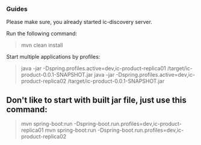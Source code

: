 ### Guides

Please make sure, you already started ic-discovery server.

Run the following command:

> mvn clean install

Start multiple applications by profiles:

> java -jar -Dspring.profiles.active=dev,ic-product-replica01 /target/ic-product-0.0.1-SNAPSHOT.jar
> java -jar -Dspring.profiles.active=dev,ic-product-replica02 /target/ic-product-0.0.1-SNAPSHOT.jar

## Don't like to start with built jar file, just use this command:

> mvn spring-boot:run -Dspring-boot.run.profiles=dev,ic-product-replica01
> mvn spring-boot:run -Dspring-boot.run.profiles=dev,ic-product-replica02
